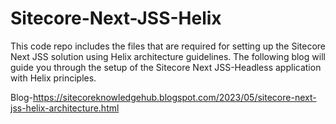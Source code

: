# Sitecore-Next-JSS-Helix
This code repo includes the files that are required for setting up the Sitecore Next JSS solution using Helix architecture guidelines.
The following blog will guide you through the setup of the Sitecore Next JSS-Headless application with Helix principles.

Blog-https://sitecoreknowledgehub.blogspot.com/2023/05/sitecore-next-jss-helix-architecture.html
